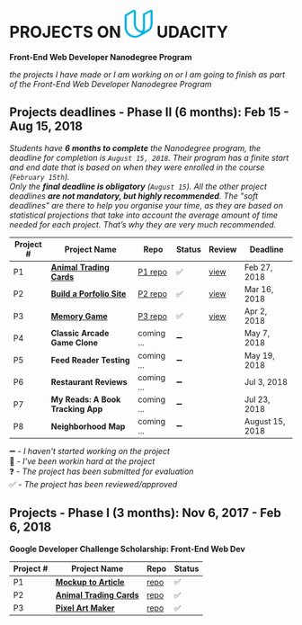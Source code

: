 
# PROJECTS ON <img src="https://github.com/jtrfs/my-Portfolio-On-Udacity/blob/master/udacity_U_logo.svg" width="50" height="50" /> UDACITY
__Front-End Web Developer Nanodegree Program__

*the projects I have made or I am working on or I am going to finish as part of the Front-End Web Developer Nanodegree Program*

## Projects deadlines - Phase II (6 months): Feb 15 - Aug 15, 2018

*Students have **6 months to complete** the Nanodegree program, the deadline for completion is `August 15, 2018`. Their program has a finite start and end date that is based on when they were enrolled in the course (`February 15th`).*\
*Only the **final deadline is obligatory** (`August 15`). All the other project deadlines **are not mandatory, but highly recommended**. The "soft deadlines" are there to help you organise your time, as they are based on statistical projections that take into account the average amount of time needed for each project. That’s why they are very much recommended.*

|Project # | Project Name | Repo | Status | Review | Deadline |
| -------- | ------------ | ---- | -------| ------ | ------ |
| P1 | **[Animal Trading Cards](https://jtrfs.github.io/animal-trading-card/)** | [P1 repo](https://github.com/jtrfs/animal-trading-card) | :white_check_mark: | [view](https://review.udacity.com/#!/reviews/1032433) | Feb 27, 2018 |
| P2 | **[Build a Porfolio Site](https://jtrfs.github.io/build-a-portfolio-site/)** | [P2 repo](https://github.com/jtrfs/Build-a-Portfolio-Site)| :white_check_mark: | [view](https://review.udacity.com/#!/reviews/1082655) | Mar 16, 2018 |
| P3 | **[Memory Game](https://jtrfs.github.io/memory-game/)** | [P3 repo](https://github.com/jtrfs/memory-game) | :white_check_mark: | [view](https://review.udacity.com/#!/reviews/1136250) | Apr 2, 2018 |
| P4 | **Classic Arcade Game Clone** | coming ... | :heavy_minus_sign: |  | May 7, 2018 |
| P5 | **Feed Reader Testing** | coming ... | :heavy_minus_sign: |  | May 19, 2018 |
| P6 | **Restaurant Reviews** | coming ... | :heavy_minus_sign: |  | Jul 3, 2018 |
| P7 | **My Reads: A Book Tracking App** | coming ... | :heavy_minus_sign: |   | Jul 23, 2018 |
| P8 | **Neighborhood Map** | coming ... | :heavy_minus_sign: |  | August 15, 2018 |

:heavy_minus_sign: - *I haven't started working on the project*<br>
:construction: - *I've been workin hard at the project*<br>
:question: - *The project has been submitted for evaluation*<br>
:white_check_mark: - *The project has been reviewed/approved*

## Projects - Phase I (3 months): Nov 6, 2017 - Feb 6, 2018
__Google Developer Challenge Scholarship: Front-End Web Dev__

|Project # | Project Name | Repo | Status |
| -------- | ------------ | ------ | ---- |
| P1 | **[Mockup to Article](https://jtrfs.github.io/mockup-to-article/)** | [repo](https://github.com/jtrfs/mockup-to-article) | :white_check_mark: |
| P2 | **[Animal Trading Cards](https://jtrfs.github.io/animal-trading-card/)** | [repo](https://github.com/jtrfs/animal-trading-card) | :white_check_mark: |
| P3 | **[Pixel Art Maker](https://jtrfs.github.io/pixel-art-maker/)** | [repo](https://github.com/jtrfs/pixel-art-maker) | :white_check_mark: |
